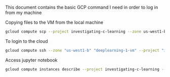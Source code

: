 This document contains the basic GCP command I need in order to log in from my machine 

Copying files to the VM from the local machine
```bash
gcloud compute scp --project investigating-c-learning --zone us-west1-b --recurse <local file or directory> deeplearning-1-vm:~/
```
To login to the cloud
```bash
gcloud compute ssh --zone "us-west1-b" "deeplearning-1-vm" --project "investigating-c-learning"
```

Access jupyter notebook
```bash
gcloud compute instances describe --project investigating-c-learning --zone us-west1-b deeplearning-1-vm | grep googleusercontent.com | grep datalab
```
